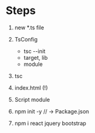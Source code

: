 
# Steps

1. new *.ts file
2. TsConfig 
    - tsc --init 
    - target, lib
    - module 
3. tsc
4. index.html (!)
5. Script module

6. npm init -y   // -> Package.json
7. npm i react jquery bootstrap